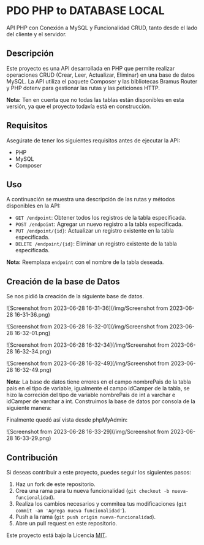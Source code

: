 ﻿
# PDO PHP to DATABASE LOCAL 

API PHP con Conexión a MySQL y Funcionalidad CRUD, tanto desde el lado del cliente y el servidor.

## Descripción

Este proyecto es una API desarrollada en PHP que permite realizar operaciones CRUD (Crear, Leer, Actualizar, Eliminar) en una base de datos MySQL. La API utiliza el paquete Composer y las bibliotecas Bramus Router y PHP dotenv para gestionar las rutas y las peticiones HTTP.

**Nota:** Ten en cuenta que no todas las tablas están disponibles en esta versión, ya que el proyecto todavía está en construcción.

## Requisitos

Asegúrate de tener los siguientes requisitos antes de ejecutar la API:

- PHP
- MySQL 
- Composer

## Uso

A continuación se muestra una descripción de las rutas y métodos disponibles en la API:

- `GET /endpoint`: Obtener todos los registros de la tabla especificada.
- `POST /endpoint`: Agregar un nuevo registro a la tabla especificada.
- `PUT /endpoint/{id}`: Actualizar un registro existente en la tabla especificada.
- `DELETE /endpoint/{id}`: Eliminar un registro existente de la tabla especificada.

**Nota:** Reemplaza `endpoint` con el nombre de la tabla deseada.

## Creación de la base de Datos
Se nos pidió la creación de la siguiente base de datos.

![Screenshot from 2023-06-28 16-31-36](/img/Screenshot from 2023-06-28 16-31-36.png)

![Screenshot from 2023-06-28 16-32-01](/img/Screenshot from 2023-06-28 16-32-01.png)

![Screenshot from 2023-06-28 16-32-34](/img/Screenshot from 2023-06-28 16-32-34.png)

![Screenshot from 2023-06-28 16-32-49](/img/Screenshot from 2023-06-28 16-32-49.png)



**Nota:** La base de datos tiene errores en el campo nombrePais de la tabla pais en el tipo de variable, igualmente el campo idCamper de la tabla, se hizo la correción del tipo de variable nombrePais de int a varchar e idCamper de varchar a int.
Construimos la base de datos por consola de la siguiente manera:


Finalmente quedó así vista desde phpMyAdmin:

![Screenshot from 2023-06-28 16-33-29](/img/Screenshot from 2023-06-28 16-33-29.png)

## Contribución

Si deseas contribuir a este proyecto, puedes seguir los siguientes pasos:

1. Haz un fork de este repositorio.
2. Crea una rama para tu nueva funcionalidad (`git checkout -b nueva-funcionalidad`).
3. Realiza los cambios necesarios y commitea tus modificaciones (`git commit -am 'Agrega nueva funcionalidad'`).
4. Push a la rama (`git push origin nueva-funcionalidad`).
5. Abre un pull request en este repositorio.


Este proyecto está bajo la Licencia [MIT](LICENSE).




